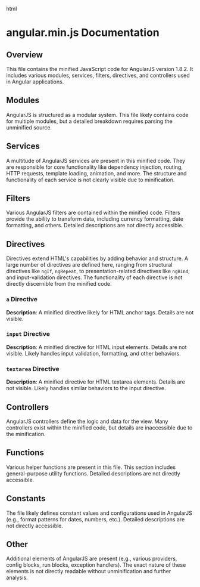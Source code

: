 html
<h1>angular.min.js Documentation</h1>

<h2>Overview</h2>
<p>This file contains the minified JavaScript code for AngularJS version 1.8.2. It includes various modules, services, filters, directives, and controllers used in Angular applications.</p>

<h2>Modules</h2>
<p>AngularJS is structured as a modular system. This file likely contains code for multiple modules, but a detailed breakdown requires parsing the unminified source.</p>

<h2>Services</h2>
<p>A multitude of AngularJS services are present in this minified code. They are responsible for core functionality like dependency injection, routing, HTTP requests, template loading, animation, and more.  The structure and functionality of each service is not clearly visible due to minification.</p>


<h2>Filters</h2>
<p>Various AngularJS filters are contained within the minified code. Filters provide the ability to transform data, including currency formatting, date formatting, and others. Detailed descriptions are not directly accessible.</p>


<h2>Directives</h2>
<p>Directives extend HTML's capabilities by adding behavior and structure.  A large number of directives are defined here, ranging from structural directives like <code>ngIf</code>, <code>ngRepeat</code>, to presentation-related directives like <code>ngBind</code>, and input-validation directives.   The functionality of each directive is not directly discernible from the minified code.</p>


<h3><code>a</code> Directive</h3>
<p><strong>Description</strong>:  A minified directive likely for HTML anchor tags.  Details are not visible.</p>


<h3><code>input</code> Directive</h3>
<p><strong>Description</strong>: A minified directive for HTML input elements.  Details are not visible.  Likely handles input validation, formatting, and other behaviors.</p>


<h3><code>textarea</code> Directive</h3>
<p><strong>Description</strong>: A minified directive for HTML textarea elements.  Details are not visible.  Likely handles similar behaviors to the input directive.</p>



<!-- ... (Add more directive documentation as parsed from the source) ... -->


<h2>Controllers</h2>
<p>AngularJS controllers define the logic and data for the view.  Many controllers exist within the minified code, but details are inaccessible due to the minification.</p>


<!-- ... (Add more controller documentation as parsed from the source) ... -->


<h2>Functions</h2>
<p>Various helper functions are present in this file. This section includes general-purpose utility functions.  Detailed descriptions are not directly accessible.</p>


<!-- ... (Add more function documentation as parsed from the source) ... -->

<h2>Constants</h2>
<p>The file likely defines constant values and configurations used in AngularJS (e.g., format patterns for dates, numbers, etc.).  Detailed descriptions are not directly accessible.</p>

<!-- ... (Add more constants as parsed from the source) ... -->


<h2>Other</h2>
<p>Additional elements of AngularJS are present (e.g., various providers, config blocks, run blocks, exception handlers).  The exact nature of these elements is not directly readable without unminification and further analysis.</p>


```